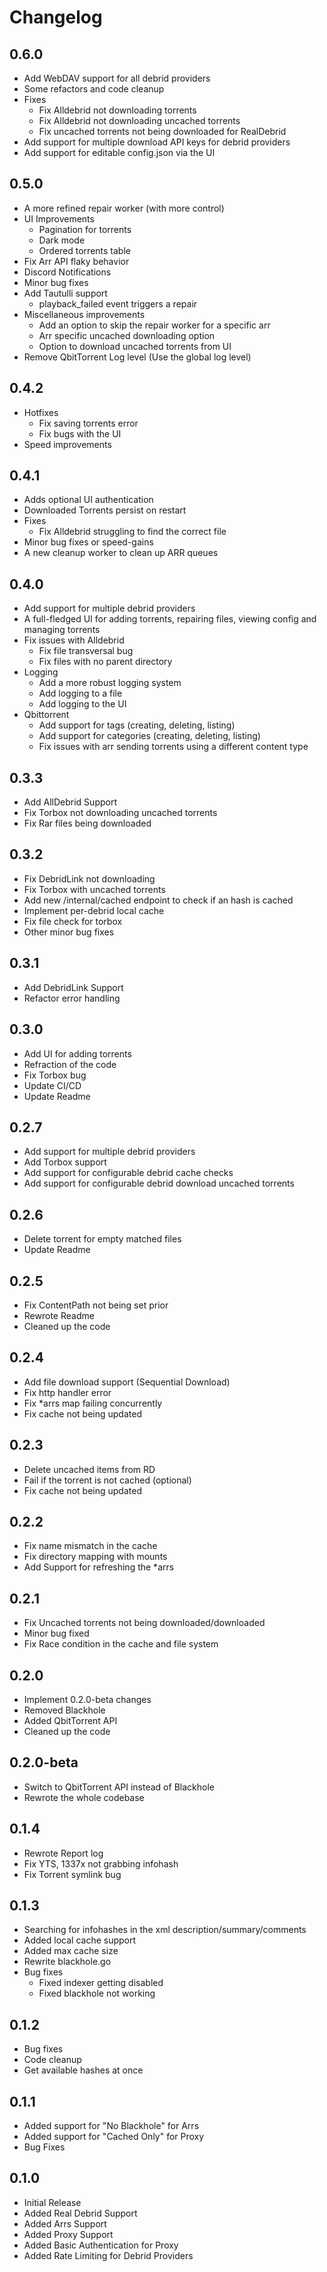# Changelog

## 0.6.0

- Add WebDAV support for all debrid providers
- Some refactors and code cleanup
- Fixes
    - Fix Alldebrid not downloading torrents
    - Fix Alldebrid not downloading uncached torrents
    - Fix uncached torrents not being downloaded for RealDebrid
- Add support for multiple download API keys for debrid providers
- Add support for editable config.json via the UI


## 0.5.0

- A more refined repair worker (with more control)
- UI Improvements
    - Pagination for torrents
    - Dark mode
    - Ordered torrents table
- Fix Arr API flaky behavior
- Discord Notifications
- Minor bug fixes
- Add Tautulli support
    - playback_failed event triggers a repair
- Miscellaneous improvements
    - Add an option to skip the repair worker for a specific arr
    - Arr specific uncached downloading option
    - Option to download uncached torrents from UI
- Remove QbitTorrent Log level (Use the global log level)

## 0.4.2

- Hotfixes
    - Fix saving torrents error
    - Fix bugs with the UI
- Speed improvements

## 0.4.1

- Adds optional UI authentication
- Downloaded Torrents persist on restart
- Fixes
    - Fix Alldebrid struggling to find the correct file
- Minor bug fixes or speed-gains
- A new cleanup worker to clean up ARR queues

## 0.4.0

- Add support for multiple debrid providers
- A full-fledged UI for adding torrents, repairing files, viewing config and managing torrents
- Fix issues with Alldebrid
    - Fix file transversal bug
    - Fix files with no parent directory
- Logging
    - Add a more robust logging system
    - Add logging to a file
    - Add logging to the UI
- Qbittorrent
    - Add support for tags (creating, deleting, listing)
    - Add support for categories (creating, deleting, listing)
    - Fix issues with arr sending torrents using a different content type

## 0.3.3

- Add AllDebrid Support
- Fix Torbox not downloading uncached torrents
- Fix Rar files being downloaded

## 0.3.2

- Fix DebridLink not downloading
- Fix Torbox with uncached torrents
- Add new /internal/cached endpoint to check if an hash is cached
- Implement per-debrid local cache
- Fix file check for torbox
- Other minor bug fixes

## 0.3.1

- Add DebridLink Support
- Refactor error handling

## 0.3.0

- Add UI for adding torrents
- Refraction of the code
- Fix Torbox bug
- Update CI/CD
- Update Readme

## 0.2.7

- Add support for multiple debrid providers
- Add Torbox support
- Add support for configurable debrid cache checks
- Add support for configurable debrid download uncached torrents

## 0.2.6

- Delete torrent for empty matched files
- Update Readme

## 0.2.5

- Fix ContentPath not being set prior
- Rewrote Readme
- Cleaned up the code

## 0.2.4

- Add file download support (Sequential Download)
- Fix http handler error
- Fix *arrs map failing concurrently
- Fix cache not being updated

## 0.2.3

- Delete uncached items from RD
- Fail if the torrent is not cached (optional)
- Fix cache not being updated

## 0.2.2

- Fix name mismatch in the cache
- Fix directory mapping with mounts
- Add Support for refreshing the *arrs

## 0.2.1

- Fix Uncached torrents not being downloaded/downloaded
- Minor bug fixed
- Fix Race condition in the cache and file system

## 0.2.0

- Implement 0.2.0-beta changes
- Removed Blackhole
- Added QbitTorrent API
- Cleaned up the code

## 0.2.0-beta

- Switch to QbitTorrent API instead of Blackhole
- Rewrote the whole codebase

## 0.1.4

- Rewrote Report log
- Fix YTS, 1337x not grabbing infohash
- Fix Torrent symlink bug

## 0.1.3

- Searching for infohashes in the xml description/summary/comments
- Added local cache support
- Added max cache size
- Rewrite blackhole.go
- Bug fixes
    - Fixed indexer getting disabled
    - Fixed blackhole not working

## 0.1.2

- Bug fixes
- Code cleanup
- Get available hashes at once

## 0.1.1

- Added support for "No Blackhole" for Arrs
- Added support for "Cached Only" for Proxy
- Bug Fixes

## 0.1.0

- Initial Release
- Added Real Debrid Support
- Added Arrs Support
- Added Proxy Support
- Added Basic Authentication for Proxy
- Added Rate Limiting for Debrid Providers